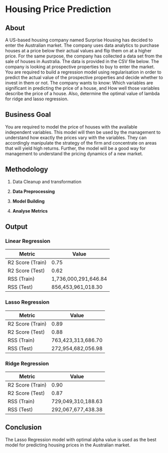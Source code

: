 # Housing Price Prediction

## About
A US-based housing company named Surprise Housing has decided to enter the Australian market. The company uses data analytics to purchase houses at a price below their actual values and flip them on at a higher price. For the same purpose, the company has collected a data set from the sale of houses in Australia. The data is provided in the CSV file below.
The company is looking at prospective properties to buy to enter the market. You are required to build a regression model using regularisation in order to predict the actual value of the prospective properties and decide whether to invest in them or not.
The company wants to know:
Which variables are significant in predicting the price of a house, and
How well those variables describe the price of a house.
Also, determine the optimal value of lambda for ridge and lasso regression.

## Business Goal
You are required to model the price of houses with the available independent variables. This model will then be used by the management to understand how exactly the prices vary with the variables. They can accordingly manipulate the strategy of the firm and concentrate on areas that will yield high returns. Further, the model will be a good way for management to understand the pricing dynamics of a new market.
## Methodology
1. Data Cleanup and transformation
2. **Data Preprocessing**
3. **Model Building**

4. **Analyse Metrics**
   
## Output

### Linear Regression
| Metric              | Value                |
|---------------------|----------------------|
| R2 Score (Train)    | 0.75                 |
| R2 Score (Test)     | 0.62                 |
| RSS (Train)         | 1,736,000,291,646.84 |
| RSS (Test)          | 856,453,961,018.30   |

### Lasso Regression
| Metric              | Value                |
|---------------------|----------------------|
| R2 Score (Train)    | 0.89                 |
| R2 Score (Test)     | 0.88                 |
| RSS (Train)         | 763,423,313,686.70   |
| RSS (Test)          | 272,954,682,056.98   |

### Ridge Regression
| Metric              | Value                |
|---------------------|----------------------|
| R2 Score (Train)    | 0.90                 |
| R2 Score (Test)     | 0.87                 |
| RSS (Train)         | 729,049,310,188.63   |
| RSS (Test)          | 292,067,677,438.38   |



## Conclusion
The Lasso Regression model with optimal alpha value is used  as the best model for predicting housing prices in the Australian market.
